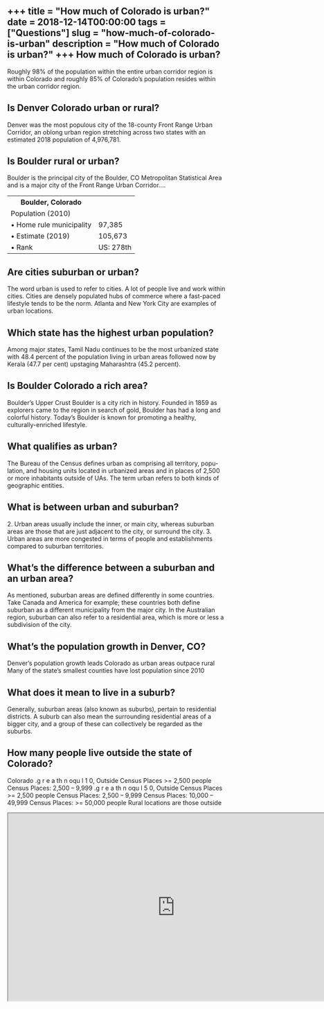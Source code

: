 +++
title = "How much of Colorado is urban?"
date = 2018-12-14T00:00:00
tags = ["Questions"]
slug = "how-much-of-colorado-is-urban"
description = "How much of Colorado is urban?"
+++
How much of Colorado is urban?
------------------------------

Roughly 98% of the population within the entire urban corridor region is within Colorado and roughly 85% of Colorado’s population resides within the urban corridor region.

Is Denver Colorado urban or rural?
----------------------------------

Denver was the most populous city of the 18-county Front Range Urban Corridor, an oblong urban region stretching across two states with an estimated 2018 population of 4,976,781.

Is Boulder rural or urban?
--------------------------

Boulder is the principal city of the Boulder, CO Metropolitan Statistical Area and is a major city of the Front Range Urban Corridor….

<table><tr><th>Boulder, Colorado</th></tr><tr><td>Population (2010)</td></tr><tr><td>• Home rule municipality</td><td>97,385</td></tr><tr><td>• Estimate (2019)</td><td>105,673</td></tr><tr><td>• Rank</td><td>US: 278th</td></tr></table>

Are cities suburban or urban?
-----------------------------

The word urban is used to refer to cities. A lot of people live and work within cities. Cities are densely populated hubs of commerce where a fast-paced lifestyle tends to be the norm. Atlanta and New York City are examples of urban locations.

Which state has the highest urban population?
---------------------------------------------

Among major states, Tamil Nadu continues to be the most urbanized state with 48.4 percent of the population living in urban areas followed now by Kerala (47.7 per cent) upstaging Maharashtra (45.2 percent).

Is Boulder Colorado a rich area?
--------------------------------

Boulder’s Upper Crust Boulder is a city rich in history. Founded in 1859 as explorers came to the region in search of gold, Boulder has had a long and colorful history. Today’s Boulder is known for promoting a healthy, culturally-enriched lifestyle.

What qualifies as urban?
------------------------

The Bureau of the Census defines urban as comprising all territory, popu- lation, and housing units located in urbanized areas and in places of 2,500 or more inhabitants outside of UAs. The term urban refers to both kinds of geographic entities.

What is between urban and suburban?
-----------------------------------

2\. Urban areas usually include the inner, or main city, whereas suburban areas are those that are just adjacent to the city, or surround the city. 3. Urban areas are more congested in terms of people and establishments compared to suburban territories.

What’s the difference between a suburban and an urban area?
-----------------------------------------------------------

As mentioned, suburban areas are defined differently in some countries. Take Canada and America for example; these countries both define suburban as a different municipality from the major city. In the Australian region, suburban can also refer to a residential area, which is more or less a subdivision of the city.

What’s the population growth in Denver, CO?
-------------------------------------------

Denver’s population growth leads Colorado as urban areas outpace rural Many of the state’s smallest counties have lost population since 2010

What does it mean to live in a suburb?
--------------------------------------

Generally, suburban areas (also known as suburbs), pertain to residential districts. A suburb can also mean the surrounding residential areas of a bigger city, and a group of these can collectively be regarded as the suburbs.

How many people live outside the state of Colorado?
---------------------------------------------------

Colorado .g r e a th n oqu l 1 0, Outside Census Places &gt;= 2,500 people Census Places: 2,500 – 9,999 .g r e a th n oqu l 5 0, Outside Census Places &gt;= 2,500 people Census Places: 2,500 – 9,999 Census Places: 10,000 – 49,999 Census Places: &gt;= 50,000 people Rural locations are those outside

<iframe allow="accelerometer; autoplay; clipboard-write; encrypted-media; gyroscope; picture-in-picture" allowfullscreen="" class="__youtube_prefs__  epyt-is-override  no-lazyload" data-no-lazy="1" data-origheight="433" data-origwidth="770" data-skipgform_ajax_framebjll="" height="433" id="_ytid_98205" loading="lazy" src="https://www.youtube.com/embed/2-2M6DgwsdU?enablejsapi=1&autoplay=0&cc_load_policy=0&cc_lang_pref=&iv_load_policy=1&loop=0&modestbranding=0&rel=1&fs=1&playsinline=0&autohide=2&theme=dark&color=red&controls=1&" title="YouTube player" width="770"></iframe>